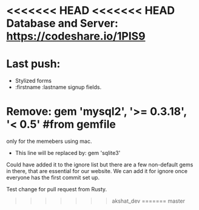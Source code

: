 <<<<<<< HEAD
<<<<<<< HEAD
Database and Server: https://codeshare.io/1PIS9
=======
# Last push: 
* Stylized forms
* :firstname :lastname signup fields. 

# Remove: gem 'mysql2', '>= 0.3.18', '< 0.5' #from gemfile
only for the memebers using mac.
* This line will be replaced by: gem 'sqlite3'

Could have added it to the ignore list but there are a few non-default gems in there, that are essential for our website. 
We can add it for ignore once everyone has the first commit set up. 

Test change for pull request from Rusty.
>>>>>>> akshat_dev
=======
>>>>>>> master
